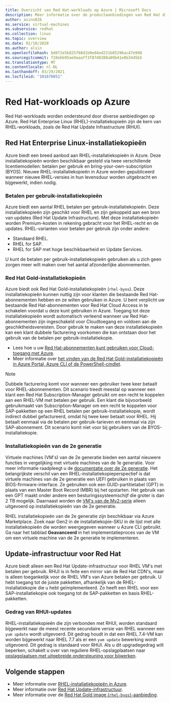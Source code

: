 ```yaml
---
title: Overzicht van Red Hat-workloads op Azure | Microsoft Docs
description: Meer informatie over de productaanbiedingen van Red Hat die beschikbaar zijn op Azure.
author: asinn826
ms.service: virtual-machines
ms.subservice: redhat
ms.collection: linux
ms.topic: overview
ms.date: 02/10/2020
ms.author: alsin
ms.openlocfilehash: bd8f2e5b825f88d1b0e04ed231b85296ac47e998
ms.sourcegitcommit: f28ebb95ae9aaaff3f87d8388a09b41e0b3445b5
ms.translationtype: MT
ms.contentlocale: nl-NL
ms.lasthandoff: 03/29/2021
ms.locfileid: "101676051"
---
```

# <a name="red-hat-workloads-on-azure"></a>Red Hat-workloads op Azure

Red Hat-workloads worden ondersteund door diverse aanbiedingen op Azure. Red Hat Enterprise Linux (RHEL)-installatiekopieën zijn de kern van RHEL-workloads, zoals de Red Hat Update Infrastructure (RHUI).

## <a name="red-hat-enterprise-linux-images"></a>Red Hat Enterprise Linux-installatiekopieën

Azure biedt een breed aanbod aan RHEL-installatiekopieën in Azure. Deze installatiekopieën worden beschikbaar gesteld via twee verschillende licentiemodellen: betalen per gebruik en bring-your-own-subscription (BYOS). Nieuwe RHEL-installatiekopieën in Azure worden gepubliceerd wanneer nieuwe RHEL-versies in hun levensduur worden uitgebracht en bijgewerkt, indien nodig.

### <a name="pay-as-you-go-images"></a>Betalen per gebruik-installatiekopieën

Azure biedt een aantal RHEL betalen per gebruik-installatiekopieën. Deze installatiekopieën zijn geschikt voor RHEL en zijn gekoppeld aan een bron van updates (Red Hat Update Infrastructure). Met deze installatiekopieën worden Premium-kosten in rekening gebracht voor het RHEL-recht en de updates. RHEL-varianten voor betalen per gebruik zijn onder andere:

* Standaard RHEL.
* RHEL for SAP.
* RHEL for SAP met hoge beschikbaarheid en Update Services.

U kunt de betalen per gebruik-installatiekopieën gebruiken als u zich geen zorgen meer wilt maken over het aantal afzonderlijke abonnementen.

### <a name="red-hat-gold-images"></a>Red Hat Gold-installatiekopieën

Azure biedt ook Red Hat Gold-installatiekopieën (`rhel-byos`). Deze installatiekopieën kunnen nuttig zijn voor klanten die bestaande Red Hat-abonnementen hebben en ze willen gebruiken in Azure. U bent verplicht uw bestaande Red Hat-abonnementen voor Red Hat Cloud Access in te schakelen voordat u deze kunt gebruiken in Azure. Toegang tot deze installatiekopieën wordt automatisch verleend wanneer uw Red Hat-abonnementen zijn ingeschakeld voor Cloudtoegang en voldoen aan de geschiktheidsvereisten. Door gebruik te maken van deze installatiekopieën kan een klant dubbele facturering voorkomen die kan ontstaan door het gebruik van de betalen per gebruik-installatiekopie.
* Lees hoe u uw [Red Hat-abonnementen kunt gebruiken voor Cloud-toegang met Azure](https://access.redhat.com/documentation/en-us/red_hat_subscription_management/1/html/red_hat_cloud_access_reference_guide/enabling-and-maintaining-subs_cloud-access).
* Meer informatie over [het vinden van de Red Hat Gold-installatiekopieën in Azure Portal, Azure CLI of de PowerShell-cmdlet](./byos.md).

> [!NOTE]
> Dubbele facturering komt voor wanneer een gebruiker twee keer betaalt voor RHEL-abonnementen. Dit scenario treedt meestal op wanneer een klant een Red Hat Subscription-Manager gebruikt om een recht te koppelen aan een RHEL-VM met betalen per gebruik. Een klant die bijvoorbeeld gebruikmaakt van Subscription-Manager om een recht te koppelen voor SAP-pakketten op een RHEL betalen per gebruik-installatiekopie, wordt indirect dubbel gefactureerd, omdat hij twee keer betaalt voor RHEL. Hij betaalt eenmaal via de betalen per gebruik-tarieven en eenmaal via zijn SAP-abonnement. Dit scenario komt niet voor bij gebruikers van de BYOS-installatiekopie.

### <a name="generation-2-images"></a>Installatiekopieën van de 2e generatie

Virtuele machines (VM's) van de 2e generatie bieden een aantal nieuwere functies in vergelijking met virtuele machines van de 1e generatie. Voor meer informatie raadpleegt u de [documentatie over de 2e generatie](../../generation-2.md). Het belangrijkste verschil van een RHEL-installatiekopieperspectief is dat virtuele machines van de 2e generatie een UEFI gebruiken in plaats van BIOS-firmware-interface. Ze gebruiken ook een GUID-partitietabel (GPT) in plaats van een Master Boot Record (MBR) bij het opstarten. Het gebruik van een GPT maakt onder andere een besturingssysteemschijf die groter is dan 2 TB mogelijk. Daarnaast worden de [VM's van de Mv2-serie](../../mv2-series.md) alleen uitgevoerd op installatiekopieën van de 2e generatie.

RHEL installatiekopieën van de 2e generatie zijn beschikbaar via Azure Marketplace. Zoek naar Gen2 in de installatiekopie-SKU in de lijst met alle installatiekopieën die worden weergegeven wanneer u Azure CLI gebruikt. Ga naar het tabblad **Geavanceerd** in het implementatieproces van de VM om een virtuele machine van de 2e generatie te implementeren.

## <a name="red-hat-update-infrastructure"></a>Update-infrastructuur voor Red Hat

Azure biedt alleen een Red Hat Update-infrastructuur voor RHEL VM's met betalen per gebruik. RHUI is in feite een mirror van de Red Hat CDN's, maar is alleen toegankelijk voor de RHEL VM's van Azure betalen per gebruik. U hebt toegang tot de juiste pakketten, afhankelijk van de RHEL-installatiekopie die u hebt geïmplementeerd. Zo heeft een RHEL voor een SAP-installatiekopie ook toegang tot de SAP-pakketten en basis RHEL-pakketten.

### <a name="rhui-update-behavior"></a>Gedrag van RHUI-updates

RHEL-installatiekopieën die zijn verbonden met RHUI, worden standaard bijgewerkt naar de meest recente secundaire versie van RHEL wanneer een `yum update` wordt uitgevoerd. Dit gedrag houdt in dat een RHEL 7.4-VM kan worden bijgewerkt naar RHEL 7.7 als er een `yum update` bewerking wordt uitgevoerd. Dit gedrag is standaard voor RHUI. Als u dit upgradegedrag wilt beperken, schakelt u over van reguliere RHEL-opslagplaatsen naar [opslagplaatsen met uitgebreide ondersteuning voor bijwerken](./redhat-rhui.md#rhel-eus-and-version-locking-rhel-vms).

## <a name="next-steps"></a>Volgende stappen

* Meer informatie over [RHEL-installatiekopieën in Azure](./redhat-images.md).
* Meer informatie over [Red Hat Update-infrastructuur](./redhat-rhui.md).
* Meer informatie over de [Red Hat Gold image (`rhel-byos`)-aanbieding](./byos.md).
